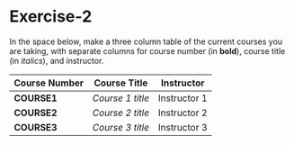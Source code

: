 # Exercise-2
In the space below, make a three column table of the current courses you are taking, with separate columns for course number (in **bold**), course title (in _italics_), and instructor.

| Course Number | Course Title	| Instructor |
| ------------- |  ------------- | ------------- |
| **COURSE1**| _Course 1 title_	| Instructor 1 |
| **COURSE2**| _Course 2 title_	| Instructor 2 |
| **COURSE3**| _Course 3 title_	| Instructor 3 |
